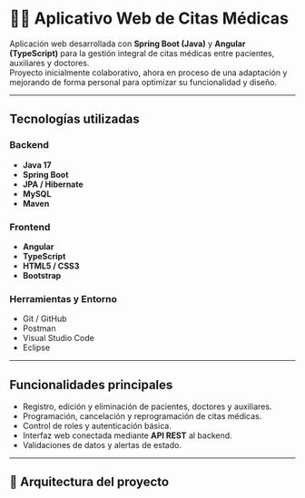 # 👨‍⚕️ Aplicativo Web de Citas Médicas

Aplicación web desarrollada con **Spring Boot (Java)** y **Angular (TypeScript)** para la gestión integral de citas médicas entre pacientes, auxiliares y doctores.  
Proyecto inicialmente colaborativo, ahora en proceso de una adaptación y mejorando de forma personal para optimizar su funcionalidad y diseño.

---

##  Tecnologías utilizadas
###  Backend
- **Java 17**
- **Spring Boot**
- **JPA / Hibernate**
- **MySQL**
- **Maven**

###  Frontend
- **Angular**
- **TypeScript**
- **HTML5 / CSS3**
- **Bootstrap**

###  Herramientas y Entorno
- Git / GitHub  
- Postman  
- Visual Studio Code  
-  Eclipse  

---

##  Funcionalidades principales
- Registro, edición y eliminación de pacientes, doctores y auxiliares.  
- Programación, cancelación y reprogramación de citas médicas.  
- Control de roles y autenticación básica.  
- Interfaz web conectada mediante **API REST** al backend.  
- Validaciones de datos y alertas de estado.  

---

## 🧩 Arquitectura del proyecto

